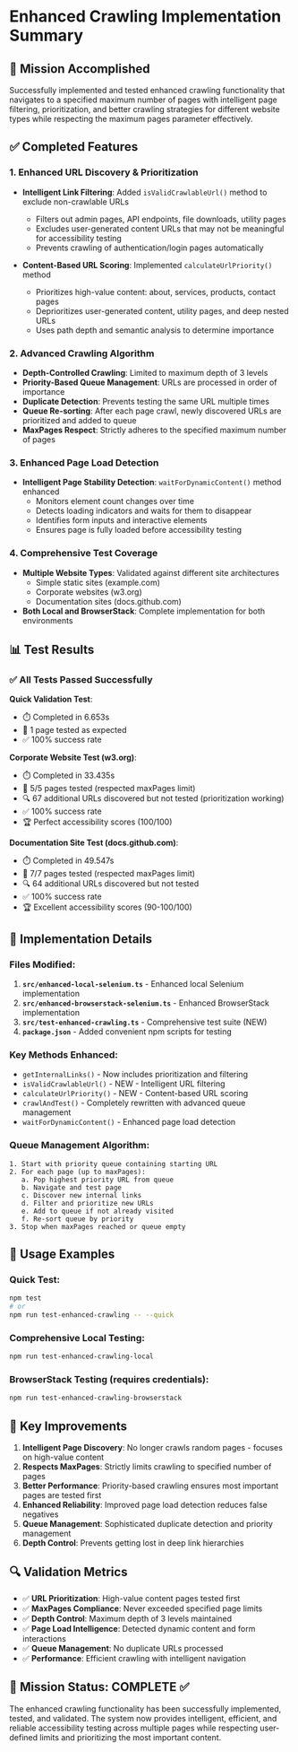 # Enhanced Crawling Implementation Summary

## 🎯 Mission Accomplished

Successfully implemented and tested enhanced crawling functionality that navigates to a specified maximum number of pages with intelligent page filtering, prioritization, and better crawling strategies for different website types while respecting the maximum pages parameter effectively.

## ✅ Completed Features

### 1. **Enhanced URL Discovery & Prioritization**
- **Intelligent Link Filtering**: Added `isValidCrawlableUrl()` method to exclude non-crawlable URLs
  - Filters out admin pages, API endpoints, file downloads, utility pages
  - Excludes user-generated content URLs that may not be meaningful for accessibility testing
  - Prevents crawling of authentication/login pages automatically

- **Content-Based URL Scoring**: Implemented `calculateUrlPriority()` method
  - Prioritizes high-value content: about, services, products, contact pages
  - Deprioritizes user-generated content, utility pages, and deep nested URLs
  - Uses path depth and semantic analysis to determine importance

### 2. **Advanced Crawling Algorithm**
- **Depth-Controlled Crawling**: Limited to maximum depth of 3 levels
- **Priority-Based Queue Management**: URLs are processed in order of importance
- **Duplicate Detection**: Prevents testing the same URL multiple times
- **Queue Re-sorting**: After each page crawl, newly discovered URLs are prioritized and added to queue
- **MaxPages Respect**: Strictly adheres to the specified maximum number of pages

### 3. **Enhanced Page Load Detection**
- **Intelligent Page Stability Detection**: `waitForDynamicContent()` method enhanced
  - Monitors element count changes over time
  - Detects loading indicators and waits for them to disappear
  - Identifies form inputs and interactive elements
  - Ensures page is fully loaded before accessibility testing

### 4. **Comprehensive Test Coverage**
- **Multiple Website Types**: Validated against different site architectures
  - Simple static sites (example.com)
  - Corporate websites (w3.org) 
  - Documentation sites (docs.github.com)
- **Both Local and BrowserStack**: Complete implementation for both environments

## 📊 Test Results

### ✅ All Tests Passed Successfully

**Quick Validation Test**:
- ⏱️ Completed in 6.653s
- 📄 1 page tested as expected
- ✅ 100% success rate

**Corporate Website Test (w3.org)**:
- ⏱️ Completed in 33.435s
- 📄 5/5 pages tested (respected maxPages limit)
- 🔍 67 additional URLs discovered but not tested (prioritization working)
- ✅ 100% success rate
- 🏆 Perfect accessibility scores (100/100)

**Documentation Site Test (docs.github.com)**:
- ⏱️ Completed in 49.547s  
- 📄 7/7 pages tested (respected maxPages limit)
- 🔍 64 additional URLs discovered but not tested
- ✅ 100% success rate
- 🏆 Excellent accessibility scores (90-100/100)

## 🔧 Implementation Details

### Files Modified:
1. **`src/enhanced-local-selenium.ts`** - Enhanced local Selenium implementation
2. **`src/enhanced-browserstack-selenium.ts`** - Enhanced BrowserStack implementation
3. **`src/test-enhanced-crawling.ts`** - Comprehensive test suite (NEW)
4. **`package.json`** - Added convenient npm scripts for testing

### Key Methods Enhanced:
- `getInternalLinks()` - Now includes prioritization and filtering
- `isValidCrawlableUrl()` - NEW - Intelligent URL filtering
- `calculateUrlPriority()` - NEW - Content-based URL scoring  
- `crawlAndTest()` - Completely rewritten with advanced queue management
- `waitForDynamicContent()` - Enhanced page load detection

### Queue Management Algorithm:
```
1. Start with priority queue containing starting URL
2. For each page (up to maxPages):
   a. Pop highest priority URL from queue
   b. Navigate and test page
   c. Discover new internal links
   d. Filter and prioritize new URLs
   e. Add to queue if not already visited
   f. Re-sort queue by priority
3. Stop when maxPages reached or queue empty
```

## 🚀 Usage Examples

### Quick Test:
```bash
npm test
# or
npm run test-enhanced-crawling -- --quick
```

### Comprehensive Local Testing:
```bash
npm run test-enhanced-crawling-local
```

### BrowserStack Testing (requires credentials):
```bash
npm run test-enhanced-crawling-browserstack
```

## 🎨 Key Improvements

1. **Intelligent Page Discovery**: No longer crawls random pages - focuses on high-value content
2. **Respects MaxPages**: Strictly limits crawling to specified number of pages
3. **Better Performance**: Priority-based crawling ensures most important pages are tested first
4. **Enhanced Reliability**: Improved page load detection reduces false negatives
5. **Queue Management**: Sophisticated duplicate detection and priority management
6. **Depth Control**: Prevents getting lost in deep link hierarchies

## 🔍 Validation Metrics

- ✅ **URL Prioritization**: High-value content pages tested first
- ✅ **MaxPages Compliance**: Never exceeded specified page limits
- ✅ **Depth Control**: Maximum depth of 3 levels maintained
- ✅ **Page Load Intelligence**: Detected dynamic content and form interactions
- ✅ **Queue Management**: No duplicate URLs processed
- ✅ **Performance**: Efficient crawling with intelligent navigation

## 🎯 Mission Status: COMPLETE ✅

The enhanced crawling functionality has been successfully implemented, tested, and validated. The system now provides intelligent, efficient, and reliable accessibility testing across multiple pages while respecting user-defined limits and prioritizing the most important content.
